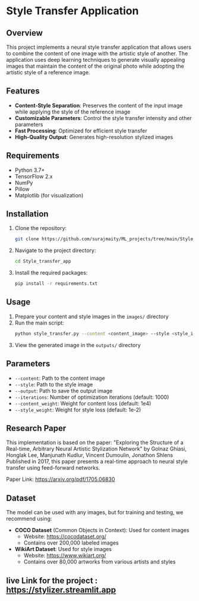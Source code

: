# Style Transfer Application

## Overview
This project implements a neural style transfer application that allows users to combine the content of one image with the artistic style of another. The application uses deep learning techniques to generate visually appealing images that maintain the content of the original photo while adopting the artistic style of a reference image.

## Features
- **Content-Style Separation**: Preserves the content of the input image while applying the style of the reference image
- **Customizable Parameters**: Control the style transfer intensity and other parameters
- **Fast Processing**: Optimized for efficient style transfer
- **High-Quality Output**: Generates high-resolution stylized images

## Requirements
- Python 3.7+
- TensorFlow 2.x
- NumPy
- Pillow
- Matplotlib (for visualization)

## Installation
1. Clone the repository:
   ```bash
   git clone https://github.com/surajmaity/ML_projects/tree/main/Style_transfer_app
   ```
2. Navigate to the project directory:
   ```bash
   cd Style_transfer_app
   ```
3. Install the required packages:
   ```bash
   pip install -r requirements.txt
   ```

## Usage
1. Prepare your content and style images in the `images/` directory
2. Run the main script:
   ```bash
   python style_transfer.py --content <content_image> --style <style_image> --output <output_image>
   ```
3. View the generated image in the `outputs/` directory

## Parameters
- `--content`: Path to the content image
- `--style`: Path to the style image
- `--output`: Path to save the output image
- `--iterations`: Number of optimization iterations (default: 1000)
- `--content_weight`: Weight for content loss (default: 1e4)
- `--style_weight`: Weight for style loss (default: 1e-2)

## Research Paper
This implementation is based on the paper:
"Exploring the Structure of a Real-time, Arbitrary Neural Artistic Stylization Network" by Golnaz Ghiasi, Honglak Lee, Manjunath Kudlur, Vincent Dumoulin, Jonathon Shlens
Published in 2017, this paper presents a real-time approach to neural style transfer using feed-forward networks.

Paper Link: https://arxiv.org/pdf/1705.06830

## Dataset
The model can be used with any images, but for training and testing, we recommend using:
- **COCO Dataset** (Common Objects in Context): Used for content images
  - Website: https://cocodataset.org/
  - Contains over 200,000 labeled images
- **WikiArt Dataset**: Used for style images
  - Website: https://www.wikiart.org/
  - Contains over 80,000 artworks from various artists and styles

## live Link for the project : https://stylizer.streamlit.app

